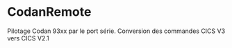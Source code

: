 # CodanRemote

Pilotage Codan 93xx par le port série.
Conversion des commandes CICS V3 vers CICS V2.1
